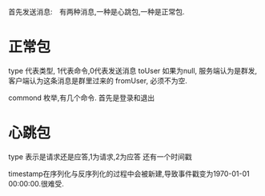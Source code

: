 首先发送消息:　有两种消息,一种是心跳包,一种是正常包. 

# 正常包
type 代表类型, 1代表命令,0代表发送消息
toUser 如果为null, 服务端认为是群发, 客户端认为这条消息是群里过来的
fromUser, 必须不为空.

commond 枚举,有几个命令.  首先是登录和退出

# 心跳包
type 表示是请求还是应答,1为请求,2为应答
还有一个时间戳

timestamp在序列化与反序列化的过程中会被新建,导致事件戳变为1970-01-01 00:00:00.很难受.